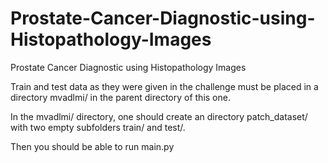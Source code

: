 # Prostate-Cancer-Diagnostic-using-Histopathology-Images
Prostate Cancer Diagnostic using Histopathology Images

Train and test data as they were given in the challenge must be placed in a directory mvadlmi/ in the parent directory of this one.

In the mvadlmi/ directory, one should create an directory patch_dataset/ with two empty subfolders train/ and test/.

Then you should be able to run main.py



